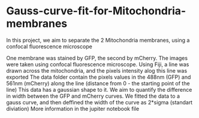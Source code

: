 # Gauss-curve-fit-for-Mitochondria-membranes

In this project, we aim to separate the 2 Mitochondria membranes, using a confocal fluorescence microscope

One membrane was stained by GFP, the second by mCherry. The images were taken using confocal fluorescence microscope.
Using Fiji, a line was drawn across the mitochondria, and the pixels intensity alog this line was exported
The data folder contain the pixels values in the 488nm (GFP) and 561nm (mCherry) along the line (distance from 0 - the starting point of the line)
This data has a gaussian shape to it. We aim to quantify the difference in width between the GFP and mCherry curves.
We fitted the data to a gauss curve, and then deffined the width of the curve as 2*sigma (standart diviation)
More information in the jupiter notebook file



